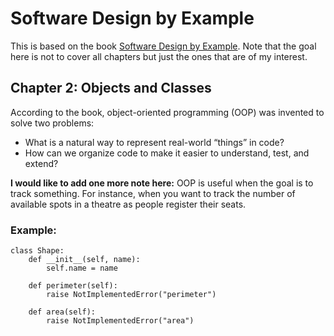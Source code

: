 # Software Design by Example

This is based on the book [Software Design by Example](https://third-bit.com/sdxpy/). Note that the goal here is not to cover all chapters but just the ones that are of my interest.

## Chapter 2: Objects and Classes

According to the book, object-oriented programming (OOP) was invented to solve two problems: <br>
* What is a natural way to represent real-world “things” in code?
* How can we organize code to make it easier to understand, test, and extend?


**I would like to add one more note here:** OOP is useful when the goal is to track something. For instance, when you want to track the number of available spots in a theatre as people register their seats.


### Example:
```{python}
class Shape:
    def __init__(self, name):
        self.name = name

    def perimeter(self):
        raise NotImplementedError("perimeter")

    def area(self):
        raise NotImplementedError("area")
```
